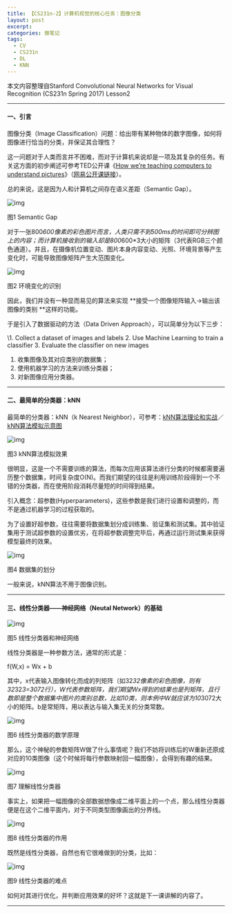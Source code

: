 ```yaml
---
title: 【CS231n-2】计算机视觉的核心任务：图像分类
layout: post
excerpt: 
categories: 做笔记
tags:
  - CV
  - CS231n
  - DL
  - KNN
---
```


本文内容整理自Stanford Convolutional Neural Networks for Visual Recognition (CS231n Spring 2017) Lesson2

------

#### 一、引言

图像分类（Image Classification）问题：给出带有某种物体的数字图像，如何将图像进行恰当的分类，并保证其合理性？

这一问题对于人类而言并不困难，而对于计算机来说却是一项及其复杂的任务。有关这方面的初步阐述可参考TED公开课《[How we’re teaching computers to understand pictures](https://www.ted.com/talks/fei_fei_li_how_we_re_teaching_computers_to_understand_pictures)》（[网易公开课链接](http://open.163.com/movie/2015/3/Q/R/MAKN9A24M_MAKN9QAQR.html)）。

总的来说，这是因为人和计算机之间存在语义差距（Semantic Gap）。

![img](http://ohn6qfqhe.bkt.clouddn.com/CS231n2-1.png)

图1 Semantic Gap

对于一张800*600像素的彩色图片而言，人类只需不到500ms的时间即可分辨图上的内容；而计算机接收到的输入却是800*600*3大小的矩阵（3代表RGB三个颜色通道）。并且，在摄像机位置变动、图片本身内容变动、光照、环境背景等产生变化时，可能导致图像矩阵产生大范围变化。

![img](http://ohn6qfqhe.bkt.clouddn.com/CS231n2-2.png)

图2 环境变化的识别

因此，我们并没有一种显而易见的算法来实现 **接受一个图像矩阵输入->输出该图像的类别 **这样的功能。

于是引入了数据驱动的方法（Data Driven Approach），可以简单分为以下三步：

\1. Collect a dataset of images and labels 2. Use Machine Learning to train a classifier 3. Evaluate the classifier on new images

1. 收集图像及其对应类别的数据集；
2. 使用机器学习的方法来训练分类器；
3. 对新图像应用分类器。

------

#### 二、最简单的分类器：kNN

最简单的分类器：kNN（k Nearest Neighbor），可参考：[kNN算法理论和实战](http://leohope.com/%E5%81%9A%E7%AC%94%E8%AE%B0/2017/02/19/knn/)／[kNN算法模拟示意图](http://vision.stanford.edu/teaching/cs231n-demos/knn/)

![img](http://ohn6qfqhe.bkt.clouddn.com/CS231n2-3.png)

图3 kNN算法模拟效果

很明显，这是一个不需要训练的算法，而每次应用该算法进行分类的时候都需要遍历整个数据集，时间复杂度O(N)。而我们期望的往往是利用训练阶段得到一个不错的分类器，而在使用阶段消耗尽量短的时间得到结果。

引入概念：超参数(Hyperparameters)，这些参数是我们进行设置和调整的，而不是通过机器学习的过程获取的。

为了设置好超参数，往往需要将数据集划分成训练集、验证集和测试集。其中验证集用于测试超参数的设置优劣，在将超参数调整完毕后，再通过运行测试集来获得模型最终的效果。

![img](http://ohn6qfqhe.bkt.clouddn.com/CS231n2-4.png)

图4 数据集的划分

一般来说，kNN算法不用于图像识别。

------

#### 三、线性分类器——神经网络（Neutal Network）的基础

![img](http://ohn6qfqhe.bkt.clouddn.com/CS231n2-5.png)

图5 线性分类器和神经网络

线性分类器是一种参数方法，通常的形式是：

f(W,x) = Wx + b

其中，x代表输入图像转化而成的列矩阵（如32*32像素的彩色图像，则有32*32*3=3072行），W代表参数矩阵，我们期望Wx得到的结果也是列矩阵，且行数即是整个数据集中图片的类别总数，比如10类，则本例中W就应该为10*3072大小的矩阵。b是常矩阵，用以表达与输入集无关的分类常数。

![img](http://ohn6qfqhe.bkt.clouddn.com/CS231n2-6.png)

图6 线性分类器的数学原理

那么，这个神秘的参数矩阵W做了什么事情呢？我们不妨将训练后的W重新还原成对应的10类图像（这个时候将每行参数映射回一幅图像），会得到有趣的结果。

![img](http://ohn6qfqhe.bkt.clouddn.com/CS231n2-7.png)

图7 理解线性分类器

事实上，如果把一幅图像的全部数据想像成二维平面上的一个点，那么线性分类器便是在这个二维平面内，对于不同类型图像画出的分界线。

![img](http://ohn6qfqhe.bkt.clouddn.com/CS231n2-8.png)

图8 线性分类器的作用

既然是线性分类器，自然也有它很难做到的分类，比如：

![img](http://ohn6qfqhe.bkt.clouddn.com/CS231n2-9.png)

图9 线性分类器的难点

如何对其进行优化，并判断应用效果的好坏？这就是下一课讲解的内容了。

------

